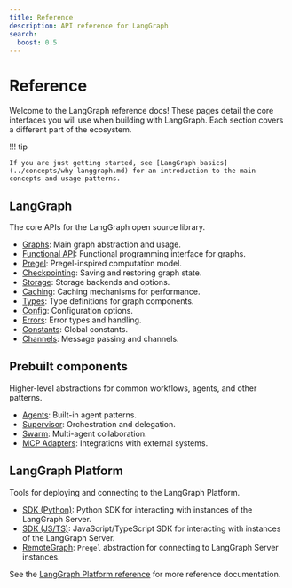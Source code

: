 ```yaml
---
title: Reference
description: API reference for LangGraph
search:
  boost: 0.5
---
```


<style>
.md-sidebar {
  display: block !important;
}
</style>

# Reference

Welcome to the LangGraph reference docs! These pages detail the core interfaces you will use when building with LangGraph. Each section covers a different part of the ecosystem.

!!! tip

    If you are just getting started, see [LangGraph basics](../concepts/why-langgraph.md) for an introduction to the main concepts and usage patterns.


## LangGraph

The core APIs for the LangGraph open source library.

- [Graphs](graphs.md): Main graph abstraction and usage.
- [Functional API](func.md): Functional programming interface for graphs.
- [Pregel](pregel.md): Pregel-inspired computation model.
- [Checkpointing](checkpoints.md): Saving and restoring graph state.
- [Storage](store.md): Storage backends and options.
- [Caching](cache.md): Caching mechanisms for performance.
- [Types](types.md): Type definitions for graph components.
- [Config](config.md): Configuration options.
- [Errors](errors.md): Error types and handling.
- [Constants](constants.md): Global constants.
- [Channels](channels.md): Message passing and channels.

## Prebuilt components

Higher-level abstractions for common workflows, agents, and other patterns.

- [Agents](agents.md): Built-in agent patterns.
- [Supervisor](supervisor.md): Orchestration and delegation.
- [Swarm](swarm.md): Multi-agent collaboration.
- [MCP Adapters](mcp.md): Integrations with external systems.

## LangGraph Platform

Tools for deploying and connecting to the LangGraph Platform.

- [SDK (Python)](../cloud/reference/sdk/python_sdk_ref.md): Python SDK for interacting with instances of the LangGraph Server.
- [SDK (JS/TS)](../cloud/reference/sdk/js_ts_sdk_ref.md): JavaScript/TypeScript SDK for interacting with instances of the LangGraph Server.
- [RemoteGraph](remote_graph.md): `Pregel` abstraction for connecting to LangGraph Server instances.

See the [LangGraph Platform reference](https://docs.langchain.com/langgraph-platform/reference-overview) for more reference documentation.